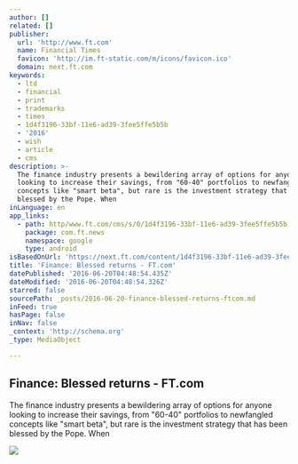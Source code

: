 ```yaml
---
author: []
related: []
publisher:
  url: 'http://www.ft.com'
  name: Financial Times
  favicon: 'http://im.ft-static.com/m/icons/favicon.ico'
  domain: next.ft.com
keywords:
  - ltd
  - financial
  - print
  - trademarks
  - times
  - 1d4f3196-33bf-11e6-ad39-3fee5ffe5b5b
  - '2016'
  - wish
  - article
  - cms
description: >-
  The finance industry presents a bewildering array of options for anyone
  looking to increase their savings, from "60-40" portfolios to newfangled
  concepts like "smart beta", but rare is the investment strategy that has been
  blessed by the Pope. When
inLanguage: en
app_links:
  - path: http/www.ft.com/cms/s/0/1d4f3196-33bf-11e6-ad39-3fee5ffe5b5b.html
    package: com.ft.news
    namespace: google
    type: android
isBasedOnUrl: 'https://next.ft.com/content/1d4f3196-33bf-11e6-ad39-3fee5ffe5b5b'
title: 'Finance: Blessed returns - FT.com'
datePublished: '2016-06-20T04:48:54.435Z'
dateModified: '2016-06-20T04:48:54.326Z'
starred: false
sourcePath: _posts/2016-06-20-finance-blessed-returns-ftcom.md
inFeed: true
hasPage: false
inNav: false
_context: 'http://schema.org'
_type: MediaObject

---
```

<article style=""><h1>Finance: Blessed returns - FT.com</h1><p>The finance industry presents a bewildering array of options for anyone looking to increase their savings, from "60-40" portfolios to newfangled concepts like "smart beta", but rare is the investment strategy that has been blessed by the Pope. When</p><img src="http://im.ft-static.com/content/images/b1e5067b-7295-491b-9b54-762148663a87.img" /></article>